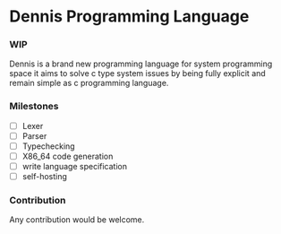 # Dennis Programming Language
### WIP
Dennis is a brand new programming language for system programming space it aims to solve c type system issues by being fully explicit and remain simple as c programming language.

### Milestones
- [ ] Lexer
- [ ] Parser 
- [ ] Typechecking
- [ ] X86_64 code generation
- [ ] write language specification
- [ ] self-hosting

### Contribution
Any contribution would be welcome.
